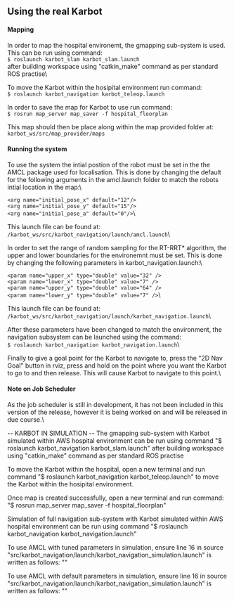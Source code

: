 
## Using the real Karbot 

#### Mapping
In order to map the hospital environemt, the gmapping sub-system is used. This can be run using command:\
`$ roslaunch karbot_slam karbot_slam.launch`\
after building workspace using "catkin_make" command as per standard ROS practise\

To move the Karbot within the hosipital environment run command:\
`$ roslaunch karbot_navigation karbot_teleop.launch`

In order to save the map for Karbot to use run command:\
`$ rosrun map_server map_saver -f hospital_floorplan`

This map should then be place along within the map provided folder at:\
`karbot_ws/src/map_provider/maps`

#### Running the system
To use the system the intial postion of the robot must be set in the the AMCL package used for localisation. This is done by changing the default for the following arguments in the amcl.launch folder to match the robots intial location in the map:\

  `<arg name="initial_pose_x" default="12"/>`\
  `<arg name="initial_pose_y" default="15"/>`\
  `<arg name="initial_pose_a" default="0"/>`\
  
This launch file can be found at:\
`/karbot_ws/src/karbot_navigation/launch/amcl.launch`\

In order to set the range of random sampling for the RT-RRT* algorithm, the upper and lower boundaries for the environemnt must be set. This is done by changing the following parameters in karbot_navigation.launch:\

   `<param name="upper_x" type="double" value="32" />`\
   `<param name="lower_x" type="double" value="7" />`\
   `<param name="upper_y" type="double" value="64" />`\
   `<param name="lower_y" type="double" value="7" />`\
   
This launch file can be found at:\
`/karbot_ws/src/karbot_navigation/launch/karbot_navigation.launch`\

After these parameters have been changed to match the environment, the navigation subsystem can be launched using the command:\
`$ roslaunch karbot_navigation karbot_navigation.launch`\

Finally to give a goal point for the Karbot to navigate to, press the "2D Nav Goal" button in rviz, press and hold on the point where you want the Karbot to go to and then release. This will cause Karbot to navigate to this point.\

#### Note on Job Scheduler
As the job scheduler is still in development, it has not been included in this version of the release, however it is being worked on and will be released in due course.\

-- KARBOT IN SIMULATION --
The gmapping sub-system with Karbot simulated within AWS hospital environment can be run using command
"$ roslaunch karbot_navigation karbot_slam.launch"
after building workspace using "catkin_make" command as per standard ROS practise

To move the Karbot within the hospital, open a new terminal and run command 
"$ roslaunch karbot_navigation karbot_teleop.launch"
to move the Karbot within the hosipital environment.

Once map is created successfully, open a new terminal and run command:
"$ rosrun map_server map_saver -f hospital_floorplan"

Simulation of full navigation sub-system with Karbot simulated within AWS hospital environment can be run using command 
"$ roslaunch karbot_navigation karbot_navigation.launch"

To use AMCL with tuned parameters in simulation, ensure line 16 in source "src/karbot_navigation/launch/karbot_navigation_simulation.launch" is written as follows:
"<include file="$(find karbot_navigation)/launch/amcl.launch"/>"

To use AMCL with default parameters in simulation, ensure line 16 in source "src/karbot_navigation/launch/karbot_navigation_simulation.launch" is written as follows:
"<include file="$(find karbot_localization)/launch/amcl.launch"/>"
